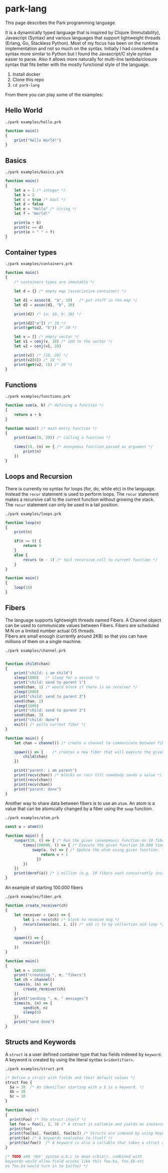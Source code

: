 # park-lang
This page describes the Park programming language. 

It is a dynamically typed language that is inspired by Clojure (Immutability), Javascript (Syntax) and various languages that support lightweight threads (Erlang, Go, Stackless Python). 
Most of my focus has been on the runtime implementation and not so much on the syntax.
Initially I had considered a syntax more similar to Python but I found the Javascript/C style syntax easier to parse. 
Also it allows more naturally for multi-line lambda/closure syntax that fits better with the mostly functional style of the language.

1. Install docker
2. Clone this repo
3. ```cd park-lang```

From there you can play some of the examples:

## Hello World 

```./park examples/hello.prk```
```javascript
function main()
{
    print("Hello World!")
}
```


## Basics

```./park examples/basics.prk```
```javascript
function main()
{
    let a = 1 /* integer */
    let b = 2 
    let c = true /* bool */
    let d = false 
    let e = "Hello" /* string */
    let f = "World!"

    print(a + b)
    print(c == d)
    print(e + " " + f)
}

```


## Container types

```./park examples/containers.prk```
```javascript
function main()
{
    /* containers types are immutable */

    let d = {} /* empty map (associative container) */

    let d1 = assoc(d, "a", 10)   /* put stuff in the map */
    let d2 = assoc(d1, "b", 20)

    print(d2) /* {a: 10, b: 20} */

    print(d2["a"]) /* 10 */
    print(get(d2, "b")) /* 20 */

    let v = [] /* empty vector */
    let v1 = conj(v, 10) /* add to the vector */
    let v2 = conj(v1, 20)

    print(v2) /* [10, 20] */
    print(v2[0]) /* 10 */
    print(get(v2, 1)) /* 20 */
}

```


## Functions

```./park examples/functions.prk```
```javascript
function sum(a, b) /* defining a function */
{
    return a + b
}

function main() /* main entry function */
{
    print(sum(10, 20)) /* calling a function */

    times(10, (n) => { /* anonymous function passed as argument */
        print(n)
    })
}
```


## Loops and Recursion
There is currently no syntax for loops (for, do, while etc) in the language.
Instead the ```recur``` statement is used to perform loops. The ```recur``` statement
makes a recursive call to the current function without growing the stack.
The ```recur``` statement can only be used in a tail position.


```./park examples/loops.prk```
```javascript
function loop(n)
{
    print(n)

    if(n == 0) {
        return 0
    }
    else {
        recurs (n - 1) /* tail recursive call to current function */
    }
}

function main()
{
    loop(10) 
}
```


## Fibers
The language supports lightweight threads named Fibers. A Channel object can be used to communicate values between Fibers.
Fibers are scheduled M:N on a limited number actual OS threads. \
Fibers are small enough (currently around 2KB) so that you can have millions of them on a single machine.


```./park examples/channel.prk```
```javascript

function child(chan)
{
    print("child: i am child")
    sleep(1000)   /* sleep for a second */
    print("child: send to parent 1")
    send(chan, 1) /* would block if there is no receiver */
    sleep(1000)
    print("child: send to parent 2")
    send(chan, 2)
    sleep(1000)
    print("child: send to parent 3")
    send(chan, 3)
    print("child: done")
    exit() /* exits current fiber */
}

function main() {
    let chan = channel() /* create a channel to communicate between fibers */

    spawn(() => {    /* creates a new fiber that will execute the given function */
        child(chan)
    })

    print("parent: i am parent")
    print(recv(chan)) /* blocks on recv till somebody sends a value */
    print(recv(chan))
    print(recv(chan))
    print("parent: done")
}


```


Another way to share data between fibers is to use an ```atom```. An atom is a value that can be atomically changed by a fiber using
the ```swap``` function. 


```./park examples/atom.prk```
```javascript
const a = atom(0)

function main() {
    runpar(10, () => { /* Run the given (anonymous) function on 10 fibers concurrently */
        times(100000, () => { /* Execute the given function 10.000 times */
            swap(a, (v) => { /* Update the atom using given function. The current value is given as argument */
                return v + 1
              })  	
        })
    })
    print(deref(a)) /* 1 million (e.g. 10 fibers each concurrently incremented the atom 100.000 times */
}
```


An example of starting 100.000 fibers 


```./park examples/fiber.prk```
```javascript
function create_receiver(ch)
{
    let receiver = (acc) => {
        let i = recv(ch) /* block to receive msg */
        recurs(assoc(acc, i, i)) /* add it to my collection and loop */
    }

    spawn(() => {
        receiver({})
    })
}

function main()
{
    let n = 100000
    print("createing ", n, "fibers")
    let ch = channel()
    times(n, (n) => {
        create_receiver(ch)
    })
    print("sending ", n, " messages")
    times(n, (n) => {
        send(ch, n)
        sleep(0)
    })
    print("send done")
}
```



## Structs and Keywords
A ```struct``` is a user defined container type that has fields indexed by ```keyword```. A keyword is created by using the literal syntax ```$<identifier>```.


```./park examples/struct.prk```
```javascript
/* Define a struct with fields and their default values */
struct Foo {
  $a = 10  /* An identifier starting with a $ is a keyword. */
  $b = 20  
  $c = 10
}

function main()
{
  print(Foo) /* The struct itself */
  let foo = Foo(1, 2, 3) /* A struct is callable and yields an instance of the struct */
  print(foo)
  print(foo[$a], foo[$b], foo[$c]) /* Structs are indexed by using keywords */
  print($a) /* A keywords evaluates to itself */
  print($a(foo))  /* A keyword is also a callable that takes a struct and returns the field value */
}

/* TODO add 'dot' syntax a.b.c to mean c(b(a)). combined with 
keywords would allow field access like this foo.$a, foo.$b etc
as foo.$a would turn in to $a(foo) */
```

